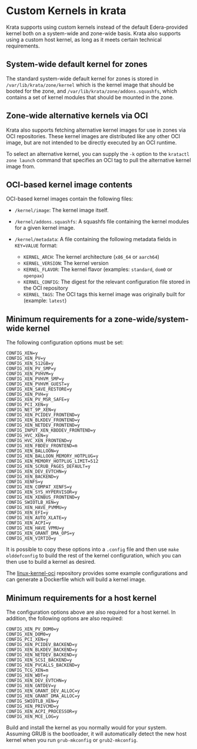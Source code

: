 Custom Kernels in krata
=======================

Krata supports using custom kernels instead of the default Edera-provided
kernel both on a system-wide and zone-wide basis.  Krata also supports using
a custom host kernel, as long as it meets certain technical requirements.

System-wide default kernel for zones
------------------------------------

The standard system-wide default kernel for zones is stored in
`/var/lib/krata/zone/kernel` which is the kernel image that should be
booted for the zone, and `/var/lib/krata/zone/addons.squashfs`,
which contains a set of kernel modules that should be mounted in the
zone.

Zone-wide alternative kernels via OCI
-------------------------------------

Krata also supports fetching alternative kernel images for use in zones
via OCI repositories.  These kernel images are distributed like any other
OCI image, but are not intended to be directly executed by an OCI runtime.

To select an alternative kernel, you can supply the `-k` option to the
`kratactl zone launch` command that specifies an OCI tag to pull the
alternative kernel image from.

OCI-based kernel image contents
-------------------------------

OCI-based kernel images contain the following files:

* `/kernel/image`: The kernel image itself.

* `/kernel/addons.squashfs`: A squashfs file containing the kernel
  modules for a given kernel image.

* `/kernel/metadata`: A file containing the following metadata fields
  in `KEY=VALUE` format:
    - `KERNEL_ARCH`: The kernel architecture (`x86_64` or `aarch64`)
    - `KERNEL_VERSION`: The kernel version
    - `KERNEL_FLAVOR`: The kernel flavor (examples: `standard`, `dom0` or `openpax`)
    - `KERNEL_CONFIG`: The digest for the relevant configuration file stored in the OCI
      repository
    - `KERNEL_TAGS`: The OCI tags this kernel image was originally built for
      (example: `latest`)

Minimum requirements for a zone-wide/system-wide kernel
-------------------------------------------------------

The following configuration options must be set:

```
CONFIG_XEN=y
CONFIG_XEN_PV=y
CONFIG_XEN_512GB=y
CONFIG_XEN_PV_SMP=y
CONFIG_XEN_PVHVM=y
CONFIG_XEN_PVHVM_SMP=y
CONFIG_XEN_PVHVM_GUEST=y
CONFIG_XEN_SAVE_RESTORE=y
CONFIG_XEN_PVH=y
CONFIG_XEN_PV_MSR_SAFE=y
CONFIG_PCI_XEN=y
CONFIG_NET_9P_XEN=y
CONFIG_XEN_PCIDEV_FRONTEND=y
CONFIG_XEN_BLKDEV_FRONTEND=y
CONFIG_XEN_NETDEV_FRONTEND=y
CONFIG_INPUT_XEN_KBDDEV_FRONTEND=y
CONFIG_HVC_XEN=y
CONFIG_HVC_XEN_FRONTEND=y
CONFIG_XEN_FBDEV_FRONTEND=m
CONFIG_XEN_BALLOON=y
CONFIG_XEN_BALLOON_MEMORY_HOTPLUG=y
CONFIG_XEN_MEMORY_HOTPLUG_LIMIT=512
CONFIG_XEN_SCRUB_PAGES_DEFAULT=y
CONFIG_XEN_DEV_EVTCHN=y
CONFIG_XEN_BACKEND=y
CONFIG_XENFS=y
CONFIG_XEN_COMPAT_XENFS=y
CONFIG_XEN_SYS_HYPERVISOR=y
CONFIG_XEN_XENBUS_FRONTEND=y
CONFIG_SWIOTLB_XEN=y
CONFIG_XEN_HAVE_PVMMU=y
CONFIG_XEN_EFI=y
CONFIG_XEN_AUTO_XLATE=y
CONFIG_XEN_ACPI=y
CONFIG_XEN_HAVE_VPMU=y
CONFIG_XEN_GRANT_DMA_OPS=y
CONFIG_XEN_VIRTIO=y
```

It is possible to copy these options into a `.config` file and then use
`make olddefconfig` to build the rest of the kernel configuration, which
you can then use to build a kernel as desired.

The [linux-kernel-oci][edera-linux-kernel-oci] repository provides some example configurations
and can generate a Dockerfile which will build a kernel image.

   [edera-linux-kernel-oci]: https://github.com/edera-dev/linux-kernel-oci

Minimum requirements for a host kernel
--------------------------------------

The configuration options above are also required for a host kernel.
In addition, the following options are also required:

```
CONFIG_XEN_PV_DOM0=y
CONFIG_XEN_DOM0=y
CONFIG_PCI_XEN=y
CONFIG_XEN_PCIDEV_BACKEND=y
CONFIG_XEN_BLKDEV_BACKEND=y
CONFIG_XEN_NETDEV_BACKEND=y
CONFIG_XEN_SCSI_BACKEND=y
CONFIG_XEN_PVCALLS_BACKEND=y
CONFIG_TCG_XEN=m
CONFIG_XEN_WDT=y
CONFIG_XEN_DEV_EVTCHN=y
CONFIG_XEN_GNTDEV=y
CONFIG_XEN_GRANT_DEV_ALLOC=y
CONFIG_XEN_GRANT_DMA_ALLOC=y
CONFIG_SWIOTLB_XEN=y
CONFIG_XEN_PRIVCMD=y
CONFIG_XEN_ACPI_PROCESSOR=y
CONFIG_XEN_MCE_LOG=y
```

Build and install the kernel as you normally would for your system.
Assuming GRUB is the bootloader, it will automatically detect the new
host kernel when you run `grub-mkconfig` or `grub2-mkconfig`.
